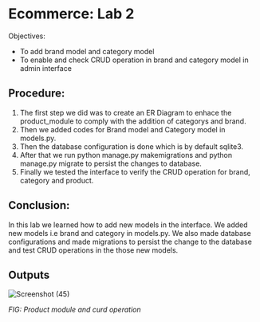 # Ecommerce: Lab 2
Objectives: <br>
- To add brand model and category model <br>
- To enable and check CRUD operation in brand and category model in admin interface <br>

## Procedure: <br>
1. The first step we did was to create an ER Diagram to enhace the product_module to comply with the addition of categorys and brand. <br>
2. Then we added codes for Brand model and Category model in models.py. <br>
3. Then the database configuration is done which is by default sqlite3. <br>
4. After that we run python manage.py makemigrations and python manage.py migrate to persist the changes to database. <br>
5. Finally we tested the interface to verify the CRUD operation for brand, category and product. <br>

## Conclusion:<br>
In this lab we learned how to add new models in the interface. We added new models i.e brand and category in models.py.
We also made database configurations and made migrations to persist the change to the database and test
CRUD operations in the those new models.

## Outputs
![Screenshot (45)](https://user-images.githubusercontent.com/104953599/172747855-5d8c6f89-28b8-492d-96e9-41d3be49a102.png)

_FIG: Product module and curd operation_
